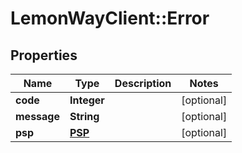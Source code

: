# LemonWayClient::Error

## Properties
Name | Type | Description | Notes
------------ | ------------- | ------------- | -------------
**code** | **Integer** |  | [optional] 
**message** | **String** |  | [optional] 
**psp** | [**PSP**](PSP.md) |  | [optional] 


